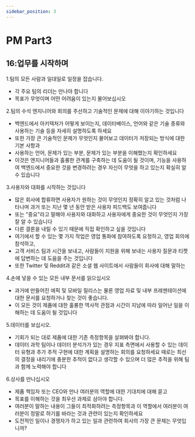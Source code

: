 ```yaml
---
sidebar_position: 3
---
```


# PM Part3

## 16:업무를 시작하며

1.팀의 모든 사람과 일대일로 일정을 잡습니다.
- 각 주요 팀의 리더는 만나야 합니다
- 목표가 무엇이며 어떤 어려움이 있는지 물어보십시오

2.팀의 수석 엔지니어와 회의를 주선하고 기술적인 문제에 대해 이야기하는 것입니다
- 백엔드에서 아키텍처가 어떻게 보이는지, 데이터베이스, 언어와 같은 기술 종류와 사용하는 기술 등을 자세히 설명하도록 하세요
- 또한 가장 큰 기술적인 문제가 무엇인지 물어보고 데이터가 저장되는 방식에 대한 기본 사항과
- 사용하는 언어, 문제가 있는 부분, 문제가 있는 부분을 이해했는지 확인하세요  
- 이것은 엔지니어들과 훌륭한 관계를 구축하는 데 도움이 될 것이며, 기능을 사용하여 백엔드에서 중요한 것을 변경하려는 경우 자신이 무엇을 하고 있는지 확실히 알 수 있습니다  

3.사용자와 대화를 시작하는 것입니다  
- 많은 회사에 합류하면 사용자가 원하는 것이 무엇인지 정확히 알고 있는 것처럼 나타나며 과거 또는 지난 몇 년 동안 받은 사용자 피드백도 보여줍니다  
- 또는 "중요"라고 말해야 사용자와 대화하고 사용자에게 중요한 것이 무엇인지 가장 잘 알 수 있습니다
- 다른 결론을 내릴 수 있기 때문에 직접 확인하고 싶을 것입니다
- 여기에서 할 수 있는 몇 가지 작업은 영업 통화에 참여하도록 요청하고, 영업 회의에 참석하고,
- 고객 서비스 팀과 시간을 보내고, 사람들이 지원을 위해 보내는 사용자 질문과 티켓에 답변하는 데 도움을 주는 것입니다
- 또한 Twitter 및 Reddit과 같은 소셜 웹 사이트에서 사람들이 회사에 대해 말하는

4.손에 넣을 수 있는 모든 내부 문서를 읽으십시오
- 과거에 만들어진 에픽 및 모바일 릴리스는 물론 영업 자료 및 내부 프레젠테이션에 대한 문서를 요청하거나 찾는 것이 좋습니다.
- 이 모든 것이 제품에 대한 훌륭한 역사적 관점과 시간이 지남에 따라 일어난 일을 이해하는 데 도움이 될 것입니다

5.데이터를 보십시오.

- 기회가 되는 대로 제품에 대한 기존 측정항목을 살펴봐야 합니다.  
- 데이터 과학 팀이나 데이터 분석가가 있는 경우 지표 측면에서 사용할 수 있는 데이터 유형과
추가 추적 구현에 대한 계획을 설명하는 회의를 요청하세요
때로는 최선의 결정을 내리기에 충분한 추적이 없다고 생각할 수 있으며
더 많은 추적을 위해 팀과 함께 노력해야 합니다

6.상사를 만나십시오  
- 제품 책임자 또는 CEO와 만나 여러분의 역할에 대한 기대치에 대해 묻고 
- 목표를 이해하는 것을 최우선 과제로 삼아야 합니다.  
- 여러분이 말하는 내용이 그들이 최적화하려는 측정항목과 이 역할에서 여러분이 여러분이 정말로 하기를 바라는 것과 관련이 있는지 확인하세요
- 도전적인 일이나 경쟁자가 하고 있는 일과 관련하여 회사의 가장 큰 문제는 무엇입니까? 
